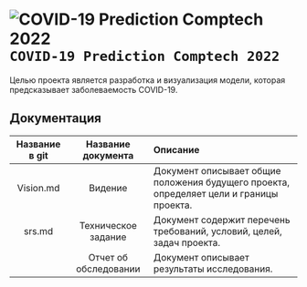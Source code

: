 # ![COVID-19 Prediction Comptech 2022](https://via.placeholder.com/15/889eff/000000?text=+) `COVID-19 Prediction Comptech 2022`
Целью проекта является разработка и визуализация модели, которая предсказывает заболеваемость COVID-19. 
## Документация

| **Название в git**  | **Название документа**  | **Описание** |
|:-------------: |:---------------:| :-------------|
| Vision.md     | Видение | Документ описывает общие положения будущего проекта, определяет цели и границы проекта.    |
| srs.md      | Техническое задание        |     Документ содержит перечень требований, условий, целей, задач проекта.   |
|  | Отчет об обследовании        |  Документ описывает результаты исследования.|
